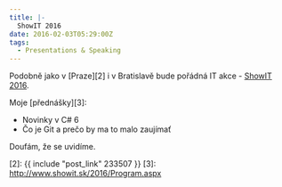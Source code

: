 ```yaml
---
title: |-
  ShowIT 2016
date: 2016-02-03T05:29:00Z
tags:
  - Presentations & Speaking
---
```

Podobně jako v [Praze][2] i v Bratislavě bude pořádná IT akce - [ShowIT 2016][1].

Moje [přednášky][3]:

* Novinky v C# 6
* Čo je Git a prečo by ma to malo zaujímať

Doufám, že se uvidíme.

[1]: http://www.showit.sk/2016
[2]: {{ include "post_link" 233507 }}
[3]: http://www.showit.sk/2016/Program.aspx